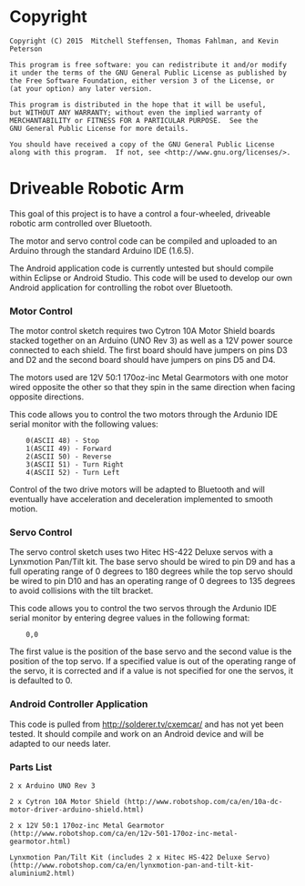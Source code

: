 # Copyright
   
    Copyright (C) 2015  Mitchell Steffensen, Thomas Fahlman, and Kevin Peterson

    This program is free software: you can redistribute it and/or modify
    it under the terms of the GNU General Public License as published by
    the Free Software Foundation, either version 3 of the License, or
    (at your option) any later version.

    This program is distributed in the hope that it will be useful,
    but WITHOUT ANY WARRANTY; without even the implied warranty of
    MERCHANTABILITY or FITNESS FOR A PARTICULAR PURPOSE.  See the
    GNU General Public License for more details.

    You should have received a copy of the GNU General Public License
    along with this program.  If not, see <http://www.gnu.org/licenses/>.

# Driveable Robotic Arm

This goal of this project is to have a control a four-wheeled, driveable robotic arm controlled over Bluetooth.

The motor and servo control code can be compiled and uploaded to an Arduino through the standard Arduino IDE (1.6.5).

The Android application code is currently untested but should compile within Eclipse or Android Studio. This code will be used to develop our own Android application for controlling the robot over Bluetooth.

### Motor Control

The motor control sketch requires two Cytron 10A Motor Shield boards stacked together on an Arduino (UNO Rev 3) as well as a 12V power source connected to each shield. The first board should have jumpers on pins D3 and D2 and the second board should have jumpers on pins D5 and D4. 

The motors used are 12V 50:1 170oz-inc Metal Gearmotors with one motor wired opposite the other so that they spin in the same direction when facing opposite directions.

This code allows you to control the two motors through the Ardunio IDE serial monitor with the following values:

		0(ASCII 48) - Stop
		1(ASCII 49) - Forward
		2(ASCII 50) - Reverse
		3(ASCII 51) - Turn Right
		4(ASCII 52) - Turn Left
		
Control of the two drive motors will be adapted to Bluetooth and will eventually have acceleration and deceleration implemented to smooth motion.


### Servo Control

The servo control sketch uses two Hitec HS-422 Deluxe servos with a Lynxmotion Pan/Tilt kit. The base servo should be wired to pin D9 and has a full operating range of 0 degrees to 180 degrees while the top servo should be wired to pin D10 and has an operating range of 0 degrees to 135 degrees to avoid collisions with the tilt bracket.

This code allows you to control the two servos through the Ardunio IDE serial monitor by entering degree values in the following format:

		0,0
		
The first value is the position of the base servo and the second value is the position of the top servo. If a specified value is out of the operating range of the servo, it is corrected and if a value is not specified for one the servos, it is defaulted to 0.

### Android Controller Application

This code is pulled from http://solderer.tv/cxemcar/ and has not yet been tested. It should compile and work on an Android device and will be adapted to our needs later.


### Parts List

	2 x Arduino UNO Rev 3
	
	2 x Cytron 10A Motor Shield (http://www.robotshop.com/ca/en/10a-dc-motor-driver-arduino-shield.html)
	
	2 x 12V 50:1 170oz-inc Metal Gearmotor (http://www.robotshop.com/ca/en/12v-501-170oz-inc-metal-gearmotor.html)
	
	Lynxmotion Pan/Tilt Kit (includes 2 x Hitec HS-422 Deluxe Servo) (http://www.robotshop.com/ca/en/lynxmotion-pan-and-tilt-kit-aluminium2.html)
